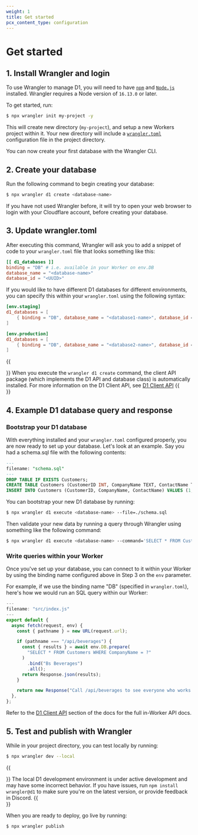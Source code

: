 ```yaml
---
weight: 1
title: Get started
pcx_content_type: configuration
---
```


# Get started

## 1. Install Wrangler and login

To use Wrangler to manage D1, you will need to have [`npm`](https://www.npmjs.com/get-npm) and [`Node.js`](https://nodejs.org/en/) installed. Wrangler requires a Node version of `16.13.0` or later.

To get started, run:

```sh
$ npx wrangler init my-project -y
```

This will create new directory (`my-project`), and setup a new Workers project within it. Your new directory will include a [`wrangler.toml`](https://developers.cloudflare.com/workers/wrangler/configuration/) configuration file in the project directory. 

You can now create your first database with the Wrangler CLI. 

## 2. Create your database

Run the following command to begin creating your database:

```sh
$ npx wrangler d1 create <database-name>
```

If you have not used Wrangler before, it will try to open your web browser to login with your Cloudflare account, before creating your database.

## 3. Update wrangler.toml

After executing this command, Wrangler will ask you to add a snippet of code to your `wrangler.toml` file that looks something like this:

```toml
[[ d1_databases ]]
binding = "DB" # i.e. available in your Worker on env.DB
database_name = "<database-name>"
database_id = "<UUID>"
```


If you would like to have different D1 databases for different environments, you can specify this within your `wrangler.toml` using the following syntax:

```toml
[env.staging]
d1_databases = [
    { binding = "DB", database_name = "<database1-name>", database_id = "<UUID>" },
]

[env.production]
d1_databases = [
    { binding = "DB", database_name = "<database2-name>", database_id = "<UUID>" },
]
```

{{<Aside type="note" header="Note">}}
When you execute the `wrangler d1 create` command, the client API package (which implements the D1 API and database class) is automatically installed. For more information on the D1 Client API, see [D1 Client API](/d1/client-api/)
{{</Aside>}}

## 4. Example D1 database query and response

### Bootstrap your D1 database

With everything installed and your `wrangler.toml` configured properly, you are now ready to set up your database. Let's look at an example. Say you had a schema.sql file with the following contents:

```sql
---
filename: "schema.sql"
---
DROP TABLE IF EXISTS Customers;
CREATE TABLE Customers (CustomerID INT, CompanyName TEXT, ContactName TEXT, PRIMARY KEY (`CustomerID`));
INSERT INTO Customers (CustomerID, CompanyName, ContactName) VALUES (1, "Alfreds Futterkiste", "Maria Anders"),(4, "Around the Horn", "Thomas Hardy"),(11, "Bs Beverages", "Victoria Ashworth"),(13, "Bs Beverages", "Random Name");
```

You can bootstrap your new D1 database by running:

```sh
$ npx wrangler d1 execute <database-name> --file=./schema.sql
```

Then validate your new data by running a query through Wrangler using something like the following command:
```sh
$ npx wrangler d1 execute <database-name> --command='SELECT * FROM Customers'
```


### Write queries within your Worker

Once you've set up your database, you can connect to it within your Worker by using the binding name configured above in Step 3 on the `env` parameter.

For example, if we use the binding name "DB" (specified in `wrangler.toml`), here's how we would run an SQL query within our Worker:

```javascript
---
filename: "src/index.js"
---
export default {
  async fetch(request, env) {
    const { pathname } = new URL(request.url);

    if (pathname === "/api/beverages") {
      const { results } = await env.DB.prepare(
        "SELECT * FROM Customers WHERE CompanyName = ?"
      )
        .bind("Bs Beverages")
        .all();
      return Response.json(results);
    }

    return new Response("Call /api/beverages to see everyone who works at Bs Beverages");
  },
};
```

Refer to the [D1 Client API](/d1/client-api/) section of the docs for the full in-Worker API docs.

## 5. Test and publish with Wrangler

While in your project directory, you can test locally by running:

```sh
$ npx wrangler dev --local
```

{{<Aside type="note" header="local is under development">}}
The local D1 development environment is under active development and may have some incorrect behavior. If you have issues, run `npm install wrangler@d1` to make sure you're on the latest version, or provide feedback in Discord.
{{</Aside>}}

When you are ready to deploy, go live by running:

```sh
$ npx wrangler publish
```





